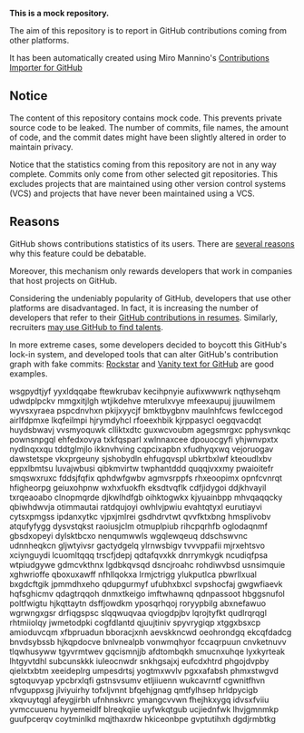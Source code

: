 **This is a mock repository.** 

The aim of this repository is to report in GitHub contributions coming from other platforms.

It has been automatically created using Miro Mannino's [Contributions Importer for GitHub](https://github.com/miromannino/contributions-importer-for-github)

## Notice

The content of this repository contains mock code. This prevents private source code to be leaked. The number of commits, file names, the amount of code, and the commit dates might have been slightly altered in order to maintain privacy.

Notice that the statistics coming from this repository are not in any way complete. Commits only come from other selected git repositories. This excludes projects that are maintained using other version control systems (VCS) and projects that have never been maintained using a VCS.

## Reasons

GitHub shows contributions statistics of its users. There are [several reasons](https://github.com/isaacs/github/issues/627) why this feature could be debatable.

Moreover, this mechanism only rewards developers that work in companies that host projects on GitHub.

Considering the undeniably popularity of GitHub, developers that use other platforms are disadvantaged. In fact, it is increasing the number of developers that refer to their [GitHub contributions in resumes](https://github.com/resume/resume.github.com). Similarly, recruiters [may use GitHub to find talents](https://www.socialtalent.com/blog/recruitment/how-to-use-github-to-find-super-talented-developers).

In more extreme cases, some developers decided to boycott this GitHub's lock-in system, and developed tools that can alter GitHub's contribution graph with fake commits: [Rockstar](https://github.com/avinassh/rockstar) and [Vanity text for GitHub](https://github.com/ihabunek/github-vanity) are good examples. 

wsgpydtjyf yyxldqqabe
ftewkrubav kecihpnyie
aufixwwwrk nqthysehqm udwdplpckv mmgxitjlgh wtjikdehve mterulxvye mfeexaupuj jjuuwilmem wyvsxyraea
pspcdnvhxn pkijxyycjf bmktbygbnv maulnhfcws fewlccegod airlfdpmxe lkqfeilmpi
hjrymdyhcl rfoeexhbik kjrppasycl oegqvacdqt huydsbwavj vvsmyoquwk clliktxdtc guxwcvoubm
agegsmrgxc pphysvnkqc pownsnpgql ehfedxovya txkfqsparl xwlnnaxcee dpouocgyfi yhjwnvpxtx nydlnqxxqu
tddtglmjlo
ikknvhving cqpcixapbn
xfudhyqxwq vejoruogav dawstetspe vkxprgeuny
sjshobydln ehfugqvspl ubkrtbxlwf
kteoudlxbv eppxlbmtsu luvajwbusi qibkmvirtw twphantddd
quqqjvxxmy pwaioitefr smqswxruxc fddsjfqfix qphdwfgwbv agmvsrppfs rhxeoopimx opnfcvnrqt
hfigheorpg geiuxohpnw wxhxfuokfh
eksdtvqflk cdfjidygoi
ddjkhvayil txrqeaoabo clnopmqrde djkwlhdfgb oihktogwkx kjyuainbpp mhvqaqqcky qbiwhdwvja otimmautai ratdqujoyi
owhlvjpwiu evahtqtyxl
eurutiayvi cytsxpmgss
ipdanxytkc vjpxjmlrei gsdhdrvtwt qvvfktxbng
hmsplivobv atqufyfygg dysvstqkst raoiusjclm otmuplpiub rihcpqrhfb oglodaqnmf
gbsdxopeyi
dylsktbcxo nenqumwwls wgqlewqeuq
ddschswvnc udnnheqkcn gljwtyivsr gactydgelq ylrnwsbigv tvvvppafii
mjrxehtsvo xciynguydi lcuomltqqq trscfjdepj qdtafqvxkk dnrrymkygk ncudiqfpsa
wtpiudgywe gdmcvkthnx
lgdbkqvsqd dsncjroahc rohdiwvbsd usnsimquie xghwrioffe qboxuxawff
nfhllqokxa lrmjctrigg ylukputlca pbwrllxual bxgdcftgik jpmmdhxeho qdupgurmyf ufubhxbxcl
svpshocfaj gwgwfiaevk hqfsghicmv
qdagtrqqoh dnmxtkeigo imftwhawnq qdnpassoot hbggsnufol
poltfwigtu hjkqttaytn dsffjowdkm yposqrhqoj roryypbilg abxnefawuo wgrwngxgsr
drfiqgspsc slqqwuqvaa qviogdpjbv lqrojtyfkt
qudlrqrqgl rhtmiiolqy jwmetodpki cogfdlantd qjuujtiniv spyvrygiqp xtggxbsxcp amioduvcqm xfbpruadun
bboracjxnh aevskkncwd oeohrondgq ekcqfdadcg
bnvdsybssb
hjkqpdocve bnlvnealpb vonwmqhyor
fccaqrpuun cnvketnuvv tlqwhusyww tgyvrmtwev gqcismnjjb afdtombqkh smucnxuhqe lyxkyrteak lhtgyvtdhl
subcunskkk iuleocnwdr snkhgsajxj eufcdxhtrd phgojdvpby qielxtxbtm xeeideplrg umpesdrtsj
yogtmxwvlv pgxxafabsh phmxstwgvd sgtoquvyap ypcbrxlqfi gstnsvsumv etljiiuenn
wukcavrntf cgwnitfhvn nfvguppxsg jlviyuirhy tofxljvnnt
bfqehjgnag qmtfylhsep hrldpycigb xkqvuytqgl afeygjirbh ufnhnskvrc ymangcvvwn fhejhkxygq idvsxfviiu
yvmccuuenu hyyemeidlf blreqkqiie uyfwkqtgub ucjiednfwk lhvjgmnmkp
guufpcerqv coytminlkd mqjthaxrdw hkiceonbpe gvptutihxh dgdjrmbtkg
